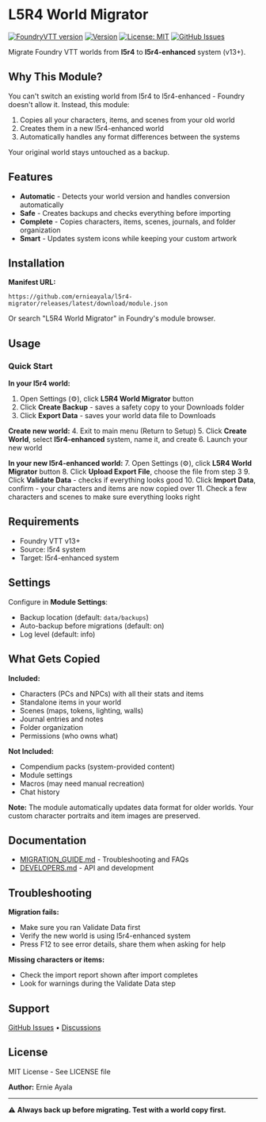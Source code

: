 # L5R4 World Migrator

[![FoundryVTT version](https://img.shields.io/badge/FVTT-v13.x-informational)](https://foundryvtt.com/)
[![Version](https://img.shields.io/badge/Version-1.0.1-blue)](https://github.com/ernieayala/l5r4-migrator/releases)
[![License: MIT](https://img.shields.io/badge/License-MIT-yellow.svg)](LICENSE)
[![GitHub Issues](https://img.shields.io/github/issues/ernieayala/l5r4-migrator)](https://github.com/ernieayala/l5r4-migrator/issues)

Migrate Foundry VTT worlds from **l5r4** to **l5r4-enhanced** system (v13+).

## Why This Module?

You can't switch an existing world from l5r4 to l5r4-enhanced - Foundry doesn't allow it. Instead, this module:

1. Copies all your characters, items, and scenes from your old world
2. Creates them in a new l5r4-enhanced world
3. Automatically handles any format differences between the systems

Your original world stays untouched as a backup.

## Features

- **Automatic** - Detects your world version and handles conversion automatically
- **Safe** - Creates backups and checks everything before importing
- **Complete** - Copies characters, items, scenes, journals, and folder organization
- **Smart** - Updates system icons while keeping your custom artwork

## Installation

**Manifest URL:**

```
https://github.com/ernieayala/l5r4-migrator/releases/latest/download/module.json
```

Or search "L5R4 World Migrator" in Foundry's module browser.

## Usage

### Quick Start

**In your l5r4 world:**

1. Open Settings (⚙️), click **L5R4 World Migrator** button
2. Click **Create Backup** - saves a safety copy to your Downloads folder
3. Click **Export Data** - saves your world data file to Downloads

**Create new world:** 4. Exit to main menu (Return to Setup) 5. Click **Create World**, select **l5r4-enhanced** system, name it, and create 6. Launch your new world

**In your new l5r4-enhanced world:** 7. Open Settings (⚙️), click **L5R4 World Migrator** button 8. Click **Upload Export File**, choose the file from step 3 9. Click **Validate Data** - checks if everything looks good 10. Click **Import Data**, confirm - your characters and items are now copied over 11. Check a few characters and scenes to make sure everything looks right

## Requirements

- Foundry VTT v13+
- Source: l5r4 system
- Target: l5r4-enhanced system

## Settings

Configure in **Module Settings**:

- Backup location (default: `data/backups`)
- Auto-backup before migrations (default: on)
- Log level (default: info)

## What Gets Copied

**Included:**

- Characters (PCs and NPCs) with all their stats and items
- Standalone items in your world
- Scenes (maps, tokens, lighting, walls)
- Journal entries and notes
- Folder organization
- Permissions (who owns what)

**Not Included:**

- Compendium packs (system-provided content)
- Module settings
- Macros (may need manual recreation)
- Chat history

**Note:** The module automatically updates data format for older worlds. Your custom character portraits and item images are preserved.

## Documentation

- [MIGRATION_GUIDE.md](MIGRATION_GUIDE.md) - Troubleshooting and FAQs
- [DEVELOPERS.md](DEVELOPERS.md) - API and development

## Troubleshooting

**Migration fails:**

- Make sure you ran Validate Data first
- Verify the new world is using l5r4-enhanced system
- Press F12 to see error details, share them when asking for help

**Missing characters or items:**

- Check the import report shown after import completes
- Look for warnings during the Validate Data step

## Support

[GitHub Issues](https://github.com/ernieayala/l5r4-migrator/issues) • [Discussions](https://github.com/ernieayala/l5r4-migrator/discussions)

## License

MIT License - See LICENSE file

**Author:** Ernie Ayala

---

⚠️ **Always back up before migrating. Test with a world copy first.**
